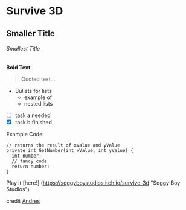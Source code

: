 # Survive 3D
## Smaller Title
###### Smallest Title

**Bold Text**

> Quoted text...

- Bullets for lists
  * example of
  - nested lists

- [ ] task a needed
- [x] task b finished

Example Code:
```
// returns the result of xValue and yValue
private int GetNumber(int xValue, int yValue) {
  int number;
  // fancy code
  return number;
}
```

Play it [here!] (https://soggyboystudios.itch.io/survive-3d "Soggy Boy Studios")

credit [Andres]

[Andres]: https://github/Andres-Delgado
